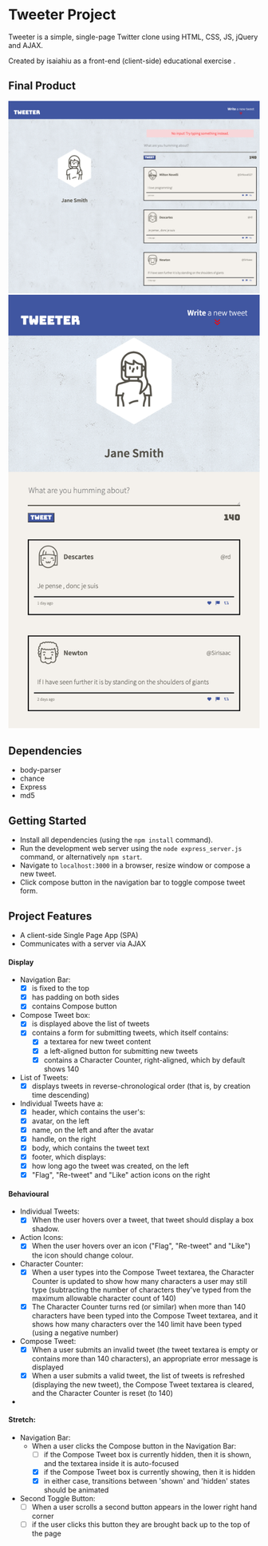 # Tweeter Project

Tweeter is a simple, single-page Twitter clone using HTML, CSS, JS, jQuery and AJAX.

Created by isaiahiu as a front-end (client-side) educational exercise .

## Final Product

!["Screenshot of Desktop view"](https://github.com/isaiahiu/tweeter/blob/master/docs/tweeter-full.jpg?raw=true)
!["Screenshot of Mobile view"](https://github.com/isaiahiu/tweeter/blob/master/docs/tweeter-mobile.jpg?raw=true)

## Dependencies

- body-parser
- chance
- Express
- md5

## Getting Started

- Install all dependencies (using the `npm install` command).
- Run the development web server using the `node express_server.js` command, or
  alternatively `npm start`.
- Navigate to `localhost:3000` in a browser, resize window or compose a new tweet.
- Click compose button in the navigation bar to toggle compose tweet form.

## Project Features

- A client-side Single Page App (SPA)
- Communicates with a server via AJAX

#### Display

- Navigation Bar:
  - [x] is fixed to the top
  - [x] has padding on both sides
  - [x] contains Compose button
- Compose Tweet box:
  - [x] is displayed above the list of tweets
  - [x] contains a form for submitting tweets, which itself contains:
    - [x] a textarea for new tweet content
    - [x] a left-aligned button for submitting new tweets
    - [x] contains a Character Counter, right-aligned, which by default shows 140
- List of Tweets:
  - [x] displays tweets in reverse-chronological order (that is, by creation time descending)
- Individual Tweets have a:
  - [x] header, which contains the user's:
  - [x] avatar, on the left
  - [x] name, on the left and after the avatar
  - [x] handle, on the right
  - [x] body, which contains the tweet text
  - [x] footer, which displays:
  - [x] how long ago the tweet was created, on the left
  - [x] "Flag", "Re-tweet" and "Like" action icons on the right

#### Behavioural

- Individual Tweets:
  - [x] When the user hovers over a tweet, that tweet should display a box shadow.
- Action Icons:
  - [x] When the user hovers over an icon ("Flag", "Re-tweet" and "Like") the icon should change colour.
- Character Counter:
  - [x] When a user types into the Compose Tweet textarea, the Character Counter is updated to show how many characters a user may still type (subtracting the number of characters they've typed from the maximum allowable character count of 140)
  - [x] The Character Counter turns red (or similar) when more than 140 characters have been typed into the Compose Tweet textarea, and it shows how many characters over the 140 limit have been typed (using a negative number)
- Compose Tweet:
  - [x] When a user submits an invalid tweet (the tweet textarea is empty or contains more than 140 characters), an appropriate error message is displayed
  - [x] When a user submits a valid tweet, the list of tweets is refreshed (displaying the new tweet), the Compose Tweet textarea is cleared, and the Character Counter is reset (to 140)
-

#### Stretch:

- Navigation Bar:
  - When a user clicks the Compose button in the Navigation Bar:
    - [ ] if the Compose Tweet box is currently hidden, then it is shown, and the textarea inside it is auto-focused
    - [x] if the Compose Tweet box is currently showing, then it is hidden
    - [x] in either case, transitions between 'shown' and 'hidden' states should be animated
- Second Toggle Button:
  - [ ] When a user scrolls a second button appears in the lower right hand corner
  - [ ] if the user clicks this button they are brought back up to the top of the page
